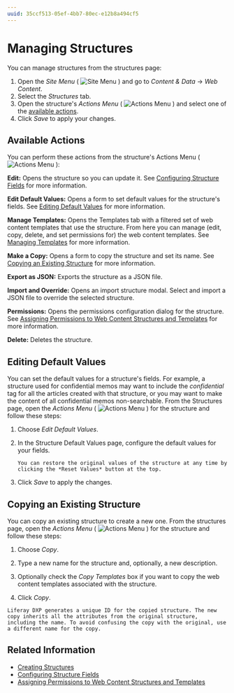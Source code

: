 ```yaml
---
uuid: 35ccf513-05ef-4bb7-80ec-e12b8a494cf5
---
```

# Managing Structures

You can manage structures from the structures page:

1. Open the *Site Menu* ( ![Site Menu](../../../images/icon-product-menu.png) ) and go to *Content & Data* &rarr; *Web Content*.
1. Select the *Structures* tab.
1. Open the structure's *Actions Menu* ( ![Actions Menu](../../../images/icon-actions.png) ) and select one of the [available actions](#available-actions).
1. Click *Save* to apply your changes.

## Available Actions

You can perform these actions from the structure's Actions Menu ( ![Actions Menu](../../../images/icon-actions.png) ):

**Edit:** Opens the structure so you can update it. See [Configuring Structure Fields](./configuring-structure-fields.md) for more information.

**Edit Default Values:** Opens a form to set default values for the structure's fields. See [Editing Default Values](#editing-default-values) for more information.

**Manage Templates:** Opens the Templates tab with a filtered set of web content templates that use the structure. From here you can manage (edit, copy, delete, and set permissions for) the web content templates. See [Managing Templates](../web-content-templates/creating-web-content-templates.md) for more information.

**Make a Copy:** Opens a form to copy the structure and set its name. See [Copying an Existing Structure](#copying-an-existing-structure) for more information.

**Export as JSON:** Exports the structure as a JSON file.

**Import and Override:** Opens an import structure modal. Select and import a JSON file to override the selected structure.

**Permissions:** Opens the permissions configuration dialog for the structure. See [Assigning Permissions to Web Content Structures and Templates](./assigning-permissions-to-structures-and-templates.md) for more information.

**Delete:** Deletes the structure.

## Editing Default Values

You can set the default values for a structure's fields. For example, a structure used for confidential memos may want to include the *confidential* tag for all the articles created with that structure, or you may want to make the content of all confidential memos non-searchable. From the Structures page, open the *Actions Menu* ( ![Actions Menu](../../../images/icon-actions.png) ) for the structure and follow these steps:

1. Choose *Edit Default Values*.

1. In the Structure Default Values page, configure the default values for your fields.

    ```{tip}
    You can restore the original values of the structure at any time by clicking the *Reset Values* button at the top.
    ```

1. Click *Save* to apply the changes.

## Copying an Existing Structure

You can copy an existing structure to create a new one. From the structures page, open the *Actions Menu* ( ![Actions Menu](../../../images/icon-actions.png) ) for the structure and follow these steps:

1. Choose *Copy*.

1. Type a new name for the structure and, optionally, a new description.

1. Optionally check the *Copy Templates* box if you want to copy the web content templates associated with the structure.

1. Click *Copy*.

```{tip}
Liferay DXP generates a unique ID for the copied structure. The new copy inherits all the attributes from the original structure, including the name. To avoid confusing the copy with the original, use a different name for the copy.
```

## Related Information

* [Creating Structures](./creating-structures.md)
* [Configuring Structure Fields](./configuring-structure-fields.md)
* [Assigning Permissions to Web Content Structures and Templates](./assigning-permissions-to-structures-and-templates.md)
